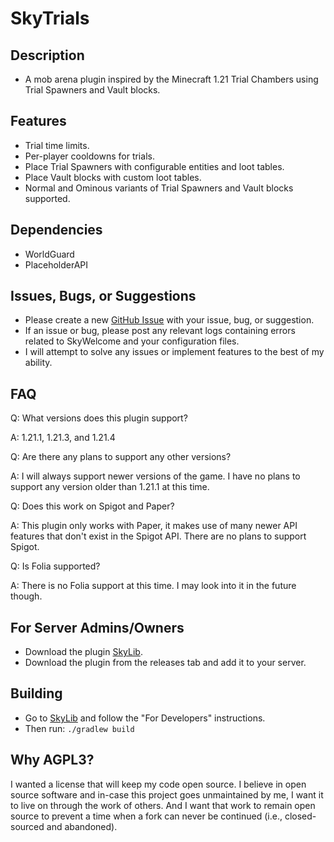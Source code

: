 # SkyTrials
## Description
* A mob arena plugin inspired by the Minecraft 1.21 Trial Chambers using Trial Spawners and Vault blocks.

## Features
* Trial time limits.
* Per-player cooldowns for trials.
* Place Trial Spawners with configurable entities and loot tables.
* Place Vault blocks with custom loot tables.
* Normal and Ominous variants of Trial Spawners and Vault blocks supported.

## Dependencies
* WorldGuard
* PlaceholderAPI

## Issues, Bugs, or Suggestions
* Please create a new [GitHub Issue](https://github.com/lukesky19/SkyTrials/issues) with your issue, bug, or suggestion.
* If an issue or bug, please post any relevant logs containing errors related to SkyWelcome and your configuration files.
* I will attempt to solve any issues or implement features to the best of my ability.

## FAQ
Q: What versions does this plugin support?

A: 1.21.1, 1.21.3, and 1.21.4

Q: Are there any plans to support any other versions?

A: I will always support newer versions of the game. I have no plans to support any version older than 1.21.1 at this time.

Q: Does this work on Spigot and Paper?

A: This plugin only works with Paper, it makes use of many newer API features that don't exist in the Spigot API. There are no plans to support Spigot.

Q: Is Folia supported?

A: There is no Folia support at this time. I may look into it in the future though.

## For Server Admins/Owners
* Download the plugin [SkyLib](https://github.com/lukesky19/SkyLib/releases).
* Download the plugin from the releases tab and add it to your server.

## Building
* Go to [SkyLib](https://github.com/lukesky19/SkyLib) and follow the "For Developers" instructions.
* Then run:
  ```./gradlew build```

## Why AGPL3?
I wanted a license that will keep my code open source. I believe in open source software and in-case this project goes unmaintained by me, I want it to live on through the work of others. And I want that work to remain open source to prevent a time when a fork can never be continued (i.e., closed-sourced and abandoned).
